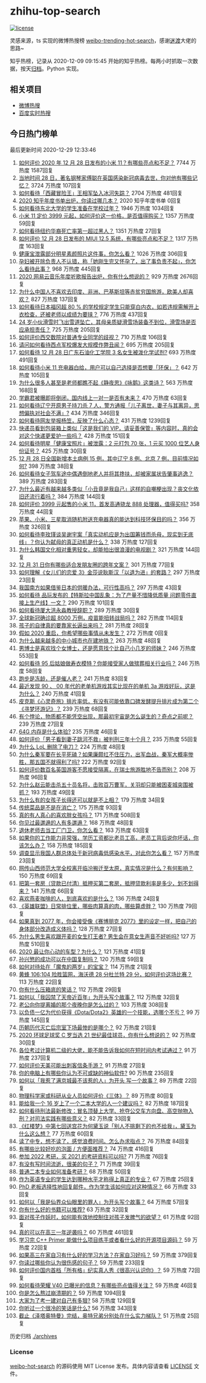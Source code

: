 # zhihu-top-search

[![license](https://img.shields.io/github/license/Arrackisarookie/zhihu-top-search)](https://github.com/Arrackisarookie/zhihu-top-search/blob/master/LICENSE)

灵感来源，ts 实现的微博热搜榜 [weibo-trending-hot-search](https://github.com/justjavac/weibo-trending-hot-search)，感谢[迷渡](https://github.com/justjavac)大佬的思路~

知乎热榜，记录从 2020-12-09 09:15:45 开始的知乎热榜。每两小时抓取一次数据，按天[归档](./archives)。Python 实现。

## 相关项目
+ [微博热搜](https://github.com/Arrackisarookie/weibo-hot-search)
+ [百度实时热搜](https://github.com/Arrackisarookie/baidu-hot-search)

## 今日热门榜单

<!-- Rank Begin -->

最后更新时间 2020-12-29 12:33:46

1. [如何评价 2020 年 12 月 28 日发布的小米 11？有哪些亮点和不足？](https://www.zhihu.com/question/436802846) 7744 万热度 1587回复
1. [当地时间 28 日，著名钢琴家傅聪在英国感染新冠病毒去世，你对他有哪些记忆？](https://www.zhihu.com/question/436736385) 3724 万热度 107回复
1. [如何看待「西藏冒险王」王相军坠入冰河失踪？](https://www.zhihu.com/question/436649928) 2704 万热度 481回复
1. [2020 知乎年度书单出炉，你读过哪几本？](https://www.zhihu.com/xen/market/ecom-page/1325436278549643264) 2020 知乎年度书单 0回复
1. [如何看待东北大学的学生准备在学校过年？](https://www.zhihu.com/question/436462562) 1946 万热度 1034回复
1. [小米 11 定价 3999 元起，如何评价这一价格，是否值得购买？](https://www.zhihu.com/question/436916020) 1357 万热度 59回复
1. [如何看待纽约华裔死亡率第一超过黑人？](https://www.zhihu.com/question/436827094) 1351 万热度 27回复
1. [如何评价 12 月 28 日发布的 MIUI 12.5 系统，有哪些亮点和不足？](https://www.zhihu.com/question/436903352) 1317 万热度 163回复
1. [健康宝泄露部分明星素颜照片这件事，你怎么看？](https://www.zhihu.com/question/436760726) 1026 万热度 306回复
1. [孕妇被开除负责人不认错，称「她刚生完又怀孕了，出了事负责不起」，你怎么看待此事？](https://www.zhihu.com/question/436851518) 968 万热度 445回复
1. [2020 网易云音乐年度听歌报告出炉，你有什么想说的？](https://www.zhihu.com/question/436822838) 929 万热度 2676回复
1. [为什么中国人不喜欢去印度、非洲、巴基斯坦等赤贫穷国旅游，欧美人却喜欢？](https://www.zhihu.com/question/436563065) 827 万热度 137回复
1. [如何看待日本福冈超 80 % 的学校规定学生只能穿白内衣，如若违规需解开上衣检查，还被老师以成绩为要挟？](https://www.zhihu.com/question/436413911) 776 万热度 437回复
1. [24 岁小伙滑雪时飞出雪道坠亡，其母亲质疑滑雪场装备不到位，滑雪场是否应承担责任？](https://www.zhihu.com/question/436854446) 725 万热度 205回复
1. [如何评价西交数院对普通专业同学的歧视？](https://www.zhihu.com/question/436643560) 710 万热度 106回复
1. [请问如何看待西点军校爆发大规模作弊丑闻？](https://www.zhihu.com/question/436109775) 695 万热度 205回复
1. [如何看待 12 月 28 日广东石油化工学院 3 名女生被泼化学试剂?](https://www.zhihu.com/question/436890084) 693 万热度 491回复
1. [如何看待小米 11 充电器白给，用户可以自己选择是否想要「环保」？](https://www.zhihu.com/question/436917872) 642 万热度 105回复
1. [为什么很多人甚至是老师都瞧不起《静夜思》《咏鹅》这类诗？](https://www.zhihu.com/question/436185381) 563 万热度 168回复
1. [学霸君被曝即将倒闭，国内线上一对一是否有未来？](https://www.zhihu.com/question/436670543) 470 万热度 63回复
1. [如何看待辽宁开原男子持刀杀 7 人，警方通报「儿子离世，妻子与其离异，思想偏执对社会不满」?](https://www.zhihu.com/question/436838731) 434 万热度 346回复
1. [如何看待网友举报杨笠，反映了什么心态？](https://www.zhihu.com/question/436742181) 431 万热度 1239回复
1. [快递员看到包装箱上类似「这是我们的 VIP，请妥善保管」等内容时，真的会对这个快递更爱护一些吗？](https://www.zhihu.com/question/435406327) 428 万热度 151回复
1. [如何看待明星「健康宝照片」被泄露：2 元打包 70 张，1 元买 1000 位艺人身份证号？](https://www.zhihu.com/question/436879946) 425 万热度 30回复
1. [12 月 28 日全国新增本土病例 15 例，其中辽宁 8 例、北京 7 例，目前情况如何?](https://www.zhihu.com/question/436960290) 398 万热度 38回复
1. [如何看待女子驾车途中偶遇倒地老人并将其搀扶，却被家属状告肇事逃逸？](https://www.zhihu.com/question/436839352) 389 万热度 283回复
1. [为什么最近有越来越多类似「小丑竟是我自己」这样的自嘲梗出现？丧文化依旧还流行着吗？](https://www.zhihu.com/question/435955078) 384 万热度 144回复
1. [如何评价 3999 元起售的小米 11，首发高通骁龙 888 处理器，值得买吗?](https://www.zhihu.com/question/436895674) 358 万热度 44回复
1. [苹果、小米、三星取消随机附送充电器真的能达到科技环保目的吗？](https://www.zhihu.com/question/436545251) 356 万热度 326回复
1. [如何看待李玫瑾谈吴谢宇案「真实动机应是为出国筹钱而杀母，现实到无底线」？你认为弑母的真正动机是什么？](https://www.zhihu.com/question/436862340) 338 万热度 127回复
1. [为什么韩国文化相对重男轻女，却能拍出很浪漫的电视剧？](https://www.zhihu.com/question/287046009) 321 万热度 144回复
1. [12 月 31 日你有哪些适合发朋友圈的跨年文案？](https://www.zhihu.com/question/436249135) 301 万热度 77回复
1. [如何理解《女儿们的恋爱 3》金莎说耿斯汉「以退为进」的套路？](https://www.zhihu.com/question/436356782) 297 万热度 23回复
1. [我国南方如果借鉴日本的供暖办法，可行性高吗？](https://www.zhihu.com/question/433691204) 297 万热度 43回复
1. [如何看待 品玩发布的【特斯拉中国乱象：为了产量不惜降低质量 问题零件直接上生产线】一文？](https://www.zhihu.com/question/436453686) 290 万热度 101回复
1. [如何看待厦大洪永淼教授辞职？](https://www.zhihu.com/question/436761233) 289 万热度 30回复
1. [全球新冠确诊超 8000 万例，疫苗能扭转战局吗？](https://www.zhihu.com/question/436668232) 282 万热度 114回复
1. [孩子的自律真的要靠家长逼出来吗？](https://www.zhihu.com/question/436192830) 281 万热度 28回复
1. [假如 2020 重启，你希望哪些事情从未发生？](https://event.zhihu.com/2020memo/) 272 万热度 0回复
1. [为什么越来越多的中小城市也在建地铁？](https://www.zhihu.com/question/43550635) 263 万热度 48回复
1. [男博士是喜欢找个女博士，还是愿意找个比自己小几岁的师妹？](https://www.zhihu.com/question/302750196) 246 万热度 553回复
1. [如何看待 95 后姑娘做寿衣模特？你能接受家人做殡葬相关行业吗？](https://www.zhihu.com/question/436970213) 246 万热度 58回复
1. [跑步是冻龄，还是催人老？](https://www.zhihu.com/question/409994851) 241 万热度 83回复
1. [最近发现 90 、 00 年代的老单机游戏其实比现在的单机 3a 游戏好玩，这是为什么？](https://www.zhihu.com/question/435695782) 240 万热度 41回复
1. [皮克斯《心灵奇旅》排片率低，有没有可能依靠口碑发酵提升排片成为第二个《寻梦环游记》？](https://www.zhihu.com/question/436417342) 239 万热度 68回复
1. [有个悖论，物质都不能凭空出现，那最初宇宙是怎么诞生的？奇点之前呢？](https://www.zhihu.com/question/434863404) 239 万热度 27回复
1. [64G 内存是什么体验?](https://www.zhihu.com/question/374700871) 235 万热度 46回复
1. [如何评价「男子看到妻子跳河不救」被判刑三年十个月？](https://www.zhihu.com/question/436864110) 235 万热度 55回复
1. [为什么 LoL 删除了电刀？](https://www.zhihu.com/question/434289626) 224 万热度 48回复
1. [为什么秦军要在长平死磕？如果廉颇扛不住压力，出军血战，秦军大概率惨胜，那五国不就得利了吗?](https://www.zhihu.com/question/432190611) 222 万热度 92回复
1. [如何评价数百名英国游客不愿接受隔离，在瑞士旅游胜地不告而别？](https://www.zhihu.com/question/436848665) 208 万热度 96回复
1. [为什么赵云能击杀五十员名将，击败百万曹军，关羽却只能被困麦城突围被抓？](https://www.zhihu.com/question/436537520) 193 万热度 49回复
1. [为什么有的女孩子长得还可以就是不上相？](https://www.zhihu.com/question/434149352) 179 万热度 34回复
1. [传统菜品是不是在消亡？](https://www.zhihu.com/question/433863389) 175 万热度 93回复
1. [真的有人真心的喜欢胖女孩吗？](https://www.zhihu.com/question/434828045) 171 万热度 508回复
1. [你见过最邋遢的人有多邋遢？](https://www.zhihu.com/question/305293817) 168 万热度 48回复
1. [退休老师去当工厂门卫，你怎么看？](https://www.zhihu.com/question/436633314) 163 万热度 63回复
1. [如果你的工作能力非常强，学历工资都比老员工高，老员工背后说你坏话，你该怎么办？](https://www.zhihu.com/question/303010265) 158 万热度 185回复
1. [调查显示我国人群总体处于新冠病毒低感染水平，对此你怎么看？](https://www.zhihu.com/question/436892602) 157 万热度 23回复
1. [网传山西师范大学全校离开临汾搬迁至太原，真实情况是什么？有何影响？](https://www.zhihu.com/question/436299504) 150 万热度 69回复
1. [把第一套房（贷款已付清）抵押买第二套房，抵押贷款利率是多少，划不划得来？](https://www.zhihu.com/question/434262887) 141 万热度 66回复
1. [喜欢燕麦咖啡的人，到底喜欢的是什么？](https://www.zhihu.com/question/436457768) 136 万热度 24回复
1. [《英雄联盟》日常排位里，哪些肉算真的肉，哪些算虚胖？](https://www.zhihu.com/question/418591743) 130 万热度 79回复
1. [如果真到 2077 年，你会接受像《赛博朋克 2077》里的设定一样，把自己的身体部分改造成义体吗？](https://www.zhihu.com/question/436761122) 128 万热度 27回复
1. [为什么男生喜欢跟开麦的女生打王者? 男生会在意女生声音不好听吗?](https://www.zhihu.com/question/382210383) 127 万热度 510回复
1. [2020 最让你心动的车型？为什么？](https://www.zhihu.com/question/436831345) 121 万热度 41回复
1. [孙兴慜的成功可以在中国复制吗？](https://www.zhihu.com/question/351998083) 120 万热度 59回复
1. [如何对待处在「魔鬼的两岁」的宝宝？](https://www.zhihu.com/question/308241918) 114 万热度 21回复
1. [黄蜂 106:104 险胜篮网，海沃德 28 分杜兰特 29 分，如何评价这场比赛？](https://www.zhihu.com/question/436821462) 113 万热度 22回复
1. [你有什么压箱底的笑话？](https://www.zhihu.com/question/434809137) 112 万热度 29回复
1. [如何以「我囚禁了天帝近百年」为开头写个故事？](https://www.zhihu.com/question/436573312) 112 万热度 32回复
1. [老公向你提离婚的那个夜晚你是怎么过的？](https://www.zhihu.com/question/423533521) 103 万热度 308回复
1. [以负债一亿为代价获得《Dota/Dota2》英雄的一个技能，选哪个不亏？](https://www.zhihu.com/question/436542123) 99 万热度 145回复
1. [历朝历代灭亡后宗室下场最惨的是哪个？](https://www.zhihu.com/question/281379950) 92 万热度 21回复
1. [2020 环球足球奖 C 罗当选 21 世纪最佳球员，你有什么想说的？](https://www.zhihu.com/question/436788082) 92 万热度 30回复
1. [各位考过计算机二级的大佬，能不能告诉我如何在短时间内考试通过？](https://www.zhihu.com/question/342996562) 91 万热度 237回复
1. [如何评价天美可能出刺客信条手游？](https://www.zhihu.com/question/436704377) 91 万热度 27回复
1. [你的电脑上有哪些你认为不可或缺的神仙软件?](https://www.zhihu.com/question/411922752) 90 万热度 235回复
1. [如何以「我惹了满京城最不该惹的人」为开头 写一个故事？](https://www.zhihu.com/question/436381988) 89 万热度 22回复
1. [物理科学家或科研从业人员如何评价《三体》？](https://www.zhihu.com/question/26114268) 89 万热度 80回复
1. [能给我一个 16 岁上了一个二本大学的人一个建议吗？](https://www.zhihu.com/question/435026607) 82 万热度 187回复
1. [如何看待刑法最新修改：冒名顶替上大学、抢夺公交车方向盘、高空抛物入刑？对司法实践有哪些意义？](https://www.zhihu.com/question/436588492) 82 万热度 33回复
1. [《红楼梦》中第七回送宫花为何黛玉说「别人不挑剩下的也不给我」，黛玉为什么这么想？](https://www.zhihu.com/question/271212559) 77 万热度 60回复
1. [读了中专，想不读了，感觉浪费时间。怎么办求指点？](https://www.zhihu.com/question/280831880) 76 万热度 84回复
1. [有哪些比较好吃的泡面 / 方便面推荐？](https://www.zhihu.com/question/264391396) 74 万热度 416回复
1. [参加 2022 考研，买 2021 的考研资料可以吗?](https://www.zhihu.com/question/396087451) 71 万热度 76回复
1. [有没有写时间流逝，很美的句子？](https://www.zhihu.com/question/288783358) 71 万热度 39回复
1. [普通二本专业如何准备考研？](https://www.zhihu.com/question/68719084) 68 万热度 50回复
1. [作为英语专业的学生达到哪种水平才称得上真正的专业？](https://www.zhihu.com/question/267005557) 67 万热度 25回复
1. [PhD 老板选择性地回复邮件，作为学生该如何应对这种情况？](https://www.zhihu.com/question/435036132) 66 万热度 33回复
1. [如何以「我是仙界众仙眼里的罪人」为开头写个故事？](https://www.zhihu.com/question/432388600) 64 万热度 57回复
1. [你有什么好的书籍可以推荐?](https://www.zhihu.com/question/434530126) 63 万热度 32回复
1. [面对孩子作妖时，如何能有效地控制住对孩子发脾气的欲望？](https://www.zhihu.com/question/322268680) 61 万热度 92回复
1. [真的可以在高三一年逆袭吗？](https://www.zhihu.com/question/428368289) 60 万热度 461回复
1. [学习完 C++ Primer 能做什么项目练手或者看什么好的开源项目源码？](https://www.zhihu.com/question/29112393) 59 万热度 22回复
1. [如果高三在家自习有什么好的学习方法？在家自习好吗？](https://www.zhihu.com/question/434582066) 59 万热度 379回复
1. [你读过哪些你认为很伤感的句子？](https://www.zhihu.com/question/431504207) 59 万热度 233回复
1. [如何评价国内首档「所有格」纪实真人秀《很高兴认识你》？](https://www.zhihu.com/question/436564309) 59 万热度 72回复
1. [如何看待荣耀 V40 已曝光的信息？有哪些亮点值得关注？](https://www.zhihu.com/question/435798152) 59 万热度 46回复
1. [你是怎么熬过崩溃期的？](https://www.zhihu.com/question/432785724) 59 万热度 1094回复
1. [大家为了考一建对自己有多狠?](https://www.zhihu.com/question/404081051) 58 万热度 129回复
1. [你听过一个很冷的笑话是什么?](https://www.zhihu.com/question/385312021) 56 万热度 343回复
1. [截止《泽塔奥特曼》完结，奥特兄弟分别处在什么实力梯队？](https://www.zhihu.com/question/436116829) 51 万热度 25回复
<!-- Rank End -->

历史归档 [./archives](./archives)

### License

[weibo-hot-search](https://github.com/Arrackisarookie/zhihu-top-search) 的源码使用 MIT License 发布。具体内容请查看 [LICENSE](./LICENSE) 文件。
